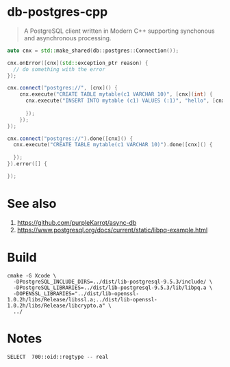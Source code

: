 # db-postgres-cpp

> A PostgreSQL client written in Modern C++ supporting synchonous and asynchronous processing.

```cpp
auto cnx = std::make_shared(db::postgres::Connection());

cnx.onError([cnx](std::exception_ptr reason) {
  // do something with the error
});

cnx.connect("postgres://", [cnx]() {
    cnx.execute("CREATE TABLE mytable(c1 VARCHAR 10)", [cnx](int) {
      cnx.execute("INSERT INTO mytable (c1) VALUES (:1)", "hello", [cnx](int count) {
      
      });
    });
});
```
```cpp
cnx.connect("postgres://").done([cnx]() {
  cnx.execute("CREATE TABLE mytable(c1 VARCHAR 10)").done([cnx]() {
  
  });
}).error([] {

});
```


# See also
1. https://github.com/purpleKarrot/async-db
2. https://www.postgresql.org/docs/current/static/libpq-example.html

# Build
```
cmake -G Xcode \
  -DPostgreSQL_INCLUDE_DIRS=../dist/lib-postgresql-9.5.3/include/ \
  -DPostgreSQL_LIBRARIES=../dist/lib-postgresql-9.5.3/lib/libpq.a \
  -DOPENSSL_LIBRARIES="../dist/lib-openssl-1.0.2h/libs/Release/libssl.a;../dist/lib-openssl-1.0.2h/libs/Release/libcrypto.a" \
  ../
```

# Notes

```
SELECT  700::oid::regtype -- real
```

